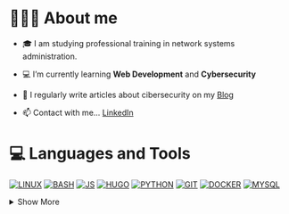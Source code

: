 # 👨🏼‍💻 About me

- 🎓️ I am studying professional training in network systems administration.

- 💻️ I’m currently learning **Web Development** and **Cybersecurity**

- 📝 I regularly write articles about cibersecurity on my [Blog](https://raulsanchezzt.gitbook.io/hack-the-box/)

- 📫 Contact with me... [LinkedIn](https://www.linkedin.com/in/raulsanchezzt)

# 💻 Languages and Tools

[![LINUX](https://img.icons8.com/color/48/undefined/linux--v1.png)](https://www.linux.org/)
[![BASH](https://img.icons8.com/plasticine/48/undefined/bash.png)](https://www.gnu.org/software/bash/manual/bash.pdf)
[![JS](https://img.icons8.com/color/48/000000/javascript.png)](https://www.javascript.com/)
[![HUGO](https://api.iconify.design/simple-icons/hugo.svg?color=%23ff4088&width=48&height=48)](https://gohugo.io/)
[![PYTHON](https://img.icons8.com/color/48/000000/python.png)](https://www.python.org/)
[![GIT](https://img.icons8.com/color/48/000000/git.png)](https://git-scm.com/)
[![DOCKER](https://img.icons8.com/color/48/000000/docker.png)](https://www.docker.com/)
[![MYSQL](https://img.icons8.com/fluent/48/000000/mysql-logo.png)](https://www.mysql.com/)

<details>
<summary>Show More</summary>
<h1> 📊 My Github Stats</h1>

<img height="160em" src="https://github-readme-streak-stats.herokuapp.com/?user=RaulSanchezzt&theme=graywhite"></img> &nbsp;
<img height="160em" src="https://github-readme-stats.vercel.app/api?username=RaulSanchezzt&count_private=true&show_icons=true&theme=graywhite"></img>

<p align="center"><img height="140em" src="https://github-readme-stats.vercel.app/api/top-langs/?username=RaulSanchezzt&layout=compact&show_icons=true&theme=graywhite"></img></p>

<p align="center"><img src="https://metrics.lecoq.io/RaulSanchezzt?template=classic&base.metadata=0&isocalendar=1&lines=1&isocalendar.duration=half-year&config.timezone=Europe%2FMadrid"></img></p>

</details>
